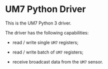# UM7 Python Driver

This is the UM7 Python 3 driver.


The driver has the following capabilities: 

* read / write single `UM7` registers;

* read / write batch of `UM7` registers;

* receive broadcast data from the `UM7` sensor.